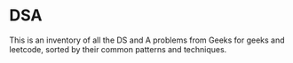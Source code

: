 # DSA
This is an inventory of all the DS and A problems from Geeks for geeks and leetcode, sorted by their common patterns and techniques.
